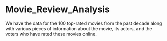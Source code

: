 # Movie_Review_Analysis
We have the data for the 100 top-rated movies from the past decade along with various pieces of information about the movie, its actors, and the voters who have rated these movies online. 
